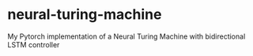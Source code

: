 # neural-turing-machine
My Pytorch implementation of a Neural Turing Machine with bidirectional LSTM controller
